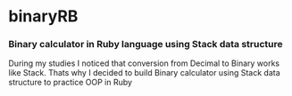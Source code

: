 # binaryRB
### Binary calculator in Ruby language using Stack data structure

During my studies I noticed that conversion from Decimal to Binary works like Stack. Thats why I decided to build Binary calculator using Stack data structure to practice OOP in Ruby
